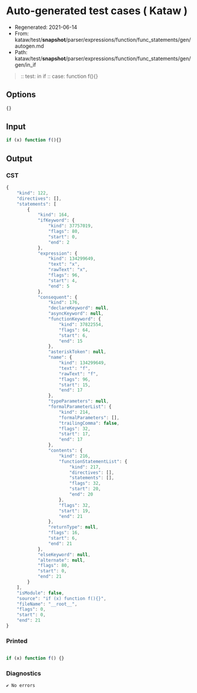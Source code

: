 # Auto-generated test cases ( Kataw )
- Regenerated: 2021-06-14
- From: kataw/test/__snapshot__/parser/expressions/function/func_statements/gen/autogen.md
- Path: kataw/test/__snapshot__/parser/expressions/function/func_statements/gen/gen/in_if
> :: test: in if
> :: case: function f(){}
## Options

`````js
{}
`````
## Input

`````js
if (x) function f(){}
`````
## Output

### CST

```javascript
{
    "kind": 122,
    "directives": [],
    "statements": [
        {
            "kind": 164,
            "ifKeyword": {
                "kind": 37757019,
                "flags": 80,
                "start": 0,
                "end": 2
            },
            "expression": {
                "kind": 134299649,
                "text": "x",
                "rawText": "x",
                "flags": 96,
                "start": 4,
                "end": 5
            },
            "consequent": {
                "kind": 176,
                "declareKeyword": null,
                "asyncKeyword": null,
                "functionKeyword": {
                    "kind": 37822554,
                    "flags": 64,
                    "start": 6,
                    "end": 15
                },
                "asteriskToken": null,
                "name": {
                    "kind": 134299649,
                    "text": "f",
                    "rawText": "f",
                    "flags": 96,
                    "start": 15,
                    "end": 17
                },
                "typeParameters": null,
                "formalParameterList": {
                    "kind": 214,
                    "formalParameters": [],
                    "trailingComma": false,
                    "flags": 32,
                    "start": 17,
                    "end": 17
                },
                "contents": {
                    "kind": 216,
                    "functionStatementList": {
                        "kind": 217,
                        "directives": [],
                        "statements": [],
                        "flags": 32,
                        "start": 20,
                        "end": 20
                    },
                    "flags": 32,
                    "start": 19,
                    "end": 21
                },
                "returnType": null,
                "flags": 16,
                "start": 6,
                "end": 21
            },
            "elseKeyword": null,
            "alternate": null,
            "flags": 80,
            "start": 0,
            "end": 21
        }
    ],
    "isModule": false,
    "source": "if (x) function f(){}",
    "fileName": "__root__",
    "flags": 0,
    "start": 0,
    "end": 21
}
```

### Printed

```javascript

if (x) function f() {}
```

### Diagnostics

```javascript
✔ No errors
```

